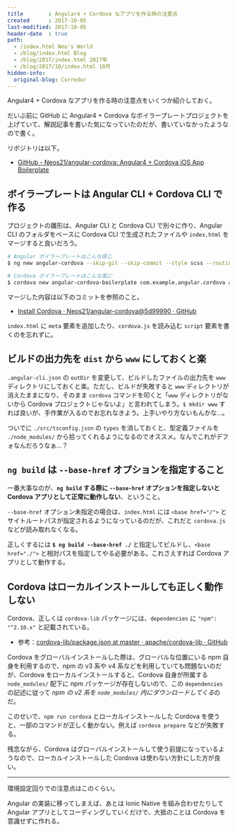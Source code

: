 ```yaml
---
title        : Angular4 + Cordova なアプリを作る時の注意点
created      : 2017-10-05
last-modified: 2017-10-05
header-date  : true
path:
  - /index.html Neo's World
  - /blog/index.html Blog
  - /blog/2017/index.html 2017年
  - /blog/2017/10/index.html 10月
hidden-info:
  original-blog: Corredor
---
```


Angular4 + Cordova なアプリを作る時の注意点をいくつか紹介しておく。

だいぶ前に GitHub に Angular4 + Cordova なボイラープレートプロジェクトを上げていて、解説記事を書いた気になっていたのだが、書いていなかったようなので書く。

リポジトリは以下。

- [GitHub - Neos21/angular-cordova: Angular4 + Cordova iOS App Boilerplate](https://github.com/Neos21/boilerplate-angular-cordova)

## ボイラープレートは Angular CLI + Cordova CLI で作る

プロジェクトの雛形は、Angular CLI と Cordova CLI で別々に作り、Angular CLI のフォルダをベースに Cordova CLI で生成されたファイルや `index.html` をマージすると良いだろう。

```bash
# Angular ボイラープレートはこんな感じ
$ ng new angular-cordova --skip-git --skip-commit --style scss --routing

# Cordova ボイラープレートはこんな風に
$ cordova new angular-cordova-boilerplate com.example.angular.cordova angular-cordova
```

マージした内容は以下のコミットを参照のこと。

- [Install Cordova · Neos21/angular-cordova@5d99990 · GitHub](https://github.com/Neos21/boilerplate-angular-cordova/commit/5d99990a95b6314a0dc9cb4a5c0b51fbaed1f220)

`index.html` に `meta` 要素を追加したり、`cordova.js` を読み込む `script` 要素を書くのを忘れずに。

## ビルドの出力先を `dist` から `www` にしておくと楽

`.angular-cli.json` の `outDir` を変更して、ビルドしたファイルの出力先を `www` ディレクトリにしておくと楽。ただし、ビルドが失敗すると `www` ディレクトリが消えたままになり、そのまま `cordova` コマンドを叩くと「`www` ディレクトリがないから Cordova プロジェクトじゃないよ」と言われてしまう。`$ mkdir www` すれば良いが、手作業が入るのでお忘れなきよう。上手いやり方ないもんかな…。

ついでに `./src/tsconfig.json` の `types` を消しておくと、型定義ファイルを `./node_modules/` から拾ってくれるようになるのでオススメ。なんでこれがデフォなんだろうなぁ…？

## `ng build` は `--base-href` オプションを指定すること

一番大事なのが、__`ng build` する際に `--base-href` オプションを指定しないと Cordova アプリとして正常に動作しない__、ということ。

`--base-href` オプション未指定の場合は、`index.html` には `<base href="/">` とサイトルートパスが指定されるようになっているのだが、これだと `cordova.js` などが読み取れなくなる。

正しくするには __`$ ng build --base-href ./`__ と指定してビルドし、`<base href="./">` と相対パスを指定してやる必要がある。これさえすれば Cordova アプリとして動作する。

## Cordova はローカルインストールしても正しく動作しない

Cordova、正しくは `cordova-lib` パッケージには、`dependencies` に `"npm": "^2.10.x"` と記載されている。

- 参考：[cordova-lib/package.json at master · apache/cordova-lib · GitHub](https://github.com/apache/cordova-lib/blob/master/package.json#L31)

Cordova をグローバルインストールした際は、グローバルな位置にいる npm 自身を利用するので、npm の v3 系や v4 系などを利用していても問題ないのだが、Cordova をローカルインストールすると、Cordova 自身が所属する `node_modules/` 配下に npm パッケージが存在しないので、この `dependencies` の記述に従って *npm の v2 系を `node_modules/` 内にダウンロードしてくる*のだ。

このせいで、`npm run cordova` とローカルインストールした Cordova を使うと、一部のコマンドが正しく動かない。例えば `cordova prepare` などが失敗する。

残念ながら、Cordova はグローバルインストールして使う前提になっているようなので、ローカルインストールした Cordova は使わない方針にした方が良い。

---

環境設定回りでの注意点はこのくらい。

Angular の実装に移ってしまえば、あとは Ionic Native を組み合わせたりして Angular アプリとしてコーディングしていくだけで、大抵のことは Cordova を意識せずに作れる。
